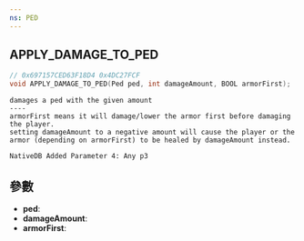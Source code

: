```yaml
---
ns: PED
---
```

## APPLY_DAMAGE_TO_PED

```c
// 0x697157CED63F18D4 0x4DC27FCF
void APPLY_DAMAGE_TO_PED(Ped ped, int damageAmount, BOOL armorFirst);
```

```
damages a ped with the given amount  
----  
armorFirst means it will damage/lower the armor first before damaging the player.  
setting damageAmount to a negative amount will cause the player or the armor (depending on armorFirst) to be healed by damageAmount instead.  
```

```
NativeDB Added Parameter 4: Any p3
```

## 參數
* **ped**: 
* **damageAmount**: 
* **armorFirst**: 


